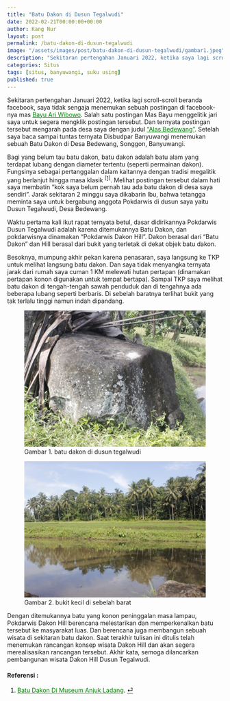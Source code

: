 ```yaml
---
title: "Batu Dakon di Dusun Tegalwudi"
date: 2022-02-21T00:00:00+00:00
author: Kang Nur
layout: post
permalink: /batu-dakon-di-dusun-tegalwudi
image: "/assets/images/post/batu-dakon-di-dusun-tegalwudi/gambar1.jpeg"
description: "Sekitaran pertengahan Januari 2022, ketika saya lagi scroll-scroll beranda facebook, saya tidak sengaja menemukan sebuah postingan di facebook-nya mas Bayu Ari Wibowo. Salah satu postingan Mas Bayu menggelitik jari saya untuk segera mengklik postingan tersebut. Dan ternyata postingan tersebut mengarah pada desa saya dengan judul “Alas Bedewang”. Setelah saya baca sampai tuntas ternyata Disbudpar Banyuwangi menemukan sebuah Batu Dakon di Desa Bedewang, Songgon, Banyuwangi."
categories: Situs
tags: [situs, banyuwangi, suku using]
published: true
---
```

Sekitaran pertengahan Januari 2022, ketika lagi scroll-scroll beranda facebook, saya tidak sengaja menemukan sebuah postingan di facebook-nya mas <a style="color:green" href="https://www.facebook.com/j.ariwibowo.5">Bayu Ari Wibowo</a>. Salah satu postingan Mas Bayu menggelitik jari saya untuk segera mengklik postingan tersebut. Dan ternyata postingan tersebut mengarah pada desa saya dengan judul <a style="color:green" href="https://www.facebook.com/j.ariwibowo.5/posts/1317976108719089">“Alas Bedewang”</a>. Setelah saya baca sampai tuntas ternyata Disbudpar Banyuwangi menemukan sebuah Batu Dakon di Desa Bedewang, Songgon, Banyuwangi.

Bagi yang belum tau batu dakon, batu dakon adalah batu alam yang terdapat lubang dengan diameter tertentu (seperti permainan dakon). Fungsinya sebagai pertanggalan dalam kaitannya dengan tradisi megalitik yang berlanjut hingga masa klasik <sup class="footnote"><a href="batu-dakon-di-dusun-tegalwudi#fn1" id="ref1">[1]</a></sup>. Melihat postingan tersebut dalam hati saya membatin “kok saya belum pernah tau ada batu dakon di desa saya sendiri”. Jarak sekitaran 2 minggu saya dikabarin Ibu, bahwa tetangga meminta saya untuk bergabung anggota Pokdarwis di dusun saya yaitu Dusun Tegalwudi, Desa Bedewang.

Waktu pertama kali ikut rapat ternyata betul, dasar didirikannya Pokdarwis Dusun Tegalwudi adalah karena ditemukannya Batu Dakon, dan pokdarwisnya dinamakan “Pokdarwis Dakon Hill”. Dakon berasal dari “Batu Dakon” dan Hill berasal dari bukit yang terletak di dekat objek batu dakon.

Besoknya, mumpung akhir pekan karena penasaran, saya langsung ke TKP untuk melihat langsung batu dakon. Dan saya tidak menyangka ternyata jarak dari rumah saya cuman 1 KM melewati hutan pertapan (dinamakan pertapan konon digunakan untuk tempat bertapa). Sampai TKP saya melihat batu dakon di tengah-tengah sawah penduduk dan di tengahnya ada beberapa lubang seperti berbaris. Di sebelah baratnya terlihat bukit yang tak terlalu tinggi namun indah dipandang.
<figure>
<img src="/assets/images/post/batu-dakon-di-dusun-tegalwudi/gambar1.jpeg">
<figcaption>Gambar 1. batu dakon di dusun tegalwudi </figcaption>
</figure>
<figure>
<img src="/assets/images/post/batu-dakon-di-dusun-tegalwudi/gambar2.jpeg">
<figcaption>Gambar 2. bukit kecil di sebelah barat </figcaption>
</figure>
Dengan ditemukannya batu yang konon peninggalan masa lampau, Pokdarwis Dakon Hill berencana melestarikan dan memperkenalkan batu tersebut ke masyarakat luas. Dan berencana juga membangun sebuah wisata di sekitaran batu dakon. Saat terakhir tulisan ini ditulis telah menemukan rancangan konsep wisata Dakon Hill dan akan segera merealisasikan rancangan tersebut. Akhir kata, semoga dilancarkan pembangunan wisata Dakon Hill Dusun Tegalwudi.


#### **Referensi :**
<div class="endnote">
    <ol>
      <li id="fn1"><a style="color:green" href="http://kebudayaan.kemdikbud.go.id/bpcbjatim/batu-dakon/">Batu Dakon Di Museum Anjuk Ladang</a>. <a href="batu-dakon-di-dusun-tegalwudi#ref1" title="Kembali ke teks">⏎</a></li>
    </ol>
  </div>